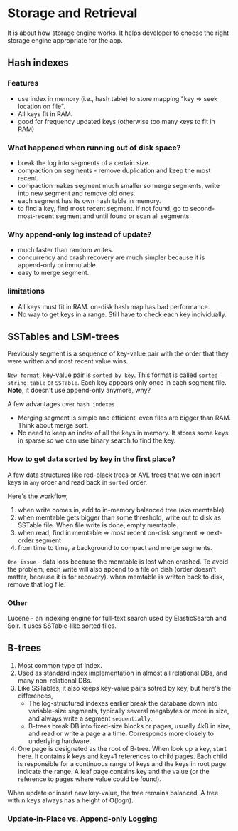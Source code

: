 # Storage and Retrieval

It is about how storage engine works. It helps developer to choose the right storage engine appropriate for the app.

## Hash indexes
### Features
* use index in memory (i.e., hash table) to store mapping "key => seek location on file". 
* All keys fit in RAM.
* good for frequency updated keys (otherwise too many keys to fit in RAM)

### What happened when running out of disk space?
* break the log into segments of a certain size.
* compaction on segments - remove duplication and keep the most recent.
* compaction makes segment much smaller so merge segments, write into new segment and remove old ones.
* each segment has its own hash table in memory.
* to find a key, find most recent segment. if not found, go to second-most-recent segment and until found or scan all segments.

### Why append-only log instead of update?
* much faster than random writes.
* concurrency and crash recovery are much simpler because it is append-only or immutable.
* easy to merge segment.

### limitations
* All keys must fit in RAM. on-disk hash map has bad performance.
* No way to get keys in a range. Still have to check each key individually.

## SSTables and LSM-trees
Previously segment is a sequence of key-value pair with the order that they were written and most recent value wins.

``New format``: key-value pair is ``sorted by key``. This format is called ``sorted string table`` or ``SSTable``. Each key appears only once in each segment file. **Note**, it doesn't use append-only anymore, why?

A few advantages over ``hash indexes``
* Merging segment is simple and efficient, even files are bigger than RAM. Think about merge sort.
* No need to keep an index of all the keys in memory. It stores some keys in sparse so we can use binary search to find the key.

### How to get data sorted by key in the first place?
A few data structures like red-black trees or AVL trees that we can insert keys in ``any`` order and read back in ``sorted`` order.

Here's the workflow,

1. when write comes in, add to in-memory balanced tree (aka memtable).
2. when memtable gets bigger than some threshold, write out to disk as SSTable file. When file write is done, empty memtable.
3. when read, find in memtable => most recent on-disk segment => next-order segment
4. from time to time, a background to compact and merge segments.

``One issue`` - data loss because the memtable is lost when crashed. To avoid the problem, each write will also append to a file on dish (order doesn't matter, because it is for recovery). when memtable is written back to disk, remove that log file.

### Other
Lucene - an indexing engine for full-text search used by ElasticSearch and Solr. It uses SSTable-like sorted files.

## B-trees
1. Most common type of index.
2. Used as standard index implementation in almost all relational DBs, and many non-relational DBs.
3. Like SSTables, it also keeps key-value pairs sotred by key, but here's the differences,
	* The log-structured indexes earlier break the database down into variable-size segments, typically several megabytes or more in size, and always write a segment ``sequentially``. 
	* B-trees break DB into fixed-size blocks or pages, usually 4kB in size, and read or write a page a a time. Corresponds more closely to underlying hardware.
4. One page is designated as the root of B-tree. When look up a key, start here. It contains k keys and key+1 references to child pages. Each child is responsible for a continuous range of keys and the keys in root page indicate the range. A leaf page contains key and the value (or the reference to pages where value could be found). 

When update or insert new key-value, the tree remains balanced. A tree with n keys always has a height of O(logn). 

### Update-in-Place vs. Append-only Logging
